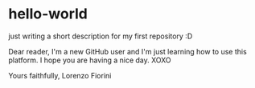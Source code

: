 # hello-world
just writing a short description for my first repository :D


 Dear reader,
  I'm a new GitHub user and I'm just learning how to use this platform. 
 I hope you are having a nice day. XOXO
 
 
  Yours faithfully,
  Lorenzo Fiorini
  
  
